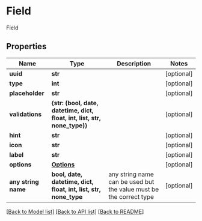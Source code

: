 # Field

Field

## Properties
Name | Type | Description | Notes
------------ | ------------- | ------------- | -------------
**uuid** | **str** |  | [optional] 
**type** | **int** |  | [optional] 
**placeholder** | **str** |  | [optional] 
**validations** | **{str: (bool, date, datetime, dict, float, int, list, str, none_type)}** |  | [optional] 
**hint** | **str** |  | [optional] 
**icon** | **str** |  | [optional] 
**label** | **str** |  | [optional] 
**options** | [**Options**](Options.md) |  | [optional] 
**any string name** | **bool, date, datetime, dict, float, int, list, str, none_type** | any string name can be used but the value must be the correct type | [optional]

[[Back to Model list]](../README.md#documentation-for-models) [[Back to API list]](../README.md#documentation-for-api-endpoints) [[Back to README]](../README.md)


